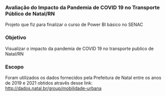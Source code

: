 ### Avaliação do Impacto da Pandemia de COVID 19 no Transporte Público de Natal/RN
Projeto que fiz para finalizar o curso de Power BI básico no SENAC

### Objetivo
Visualizar o impacto da pandemia de COVID 19 no transporte publico de Natal/RN

### Escopo
Foram utilizados os dados fornecidos pela Prefeitura de Natal entre os anos de 2019 e 2021 obtidos atravês desse link: http://dados.natal.br/group/mobilidade-urbana
